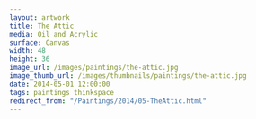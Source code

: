 ```yaml
---
layout: artwork
title: The Attic
media: Oil and Acrylic
surface: Canvas
width: 48
height: 36
image_url: /images/paintings/the-attic.jpg
image_thumb_url: /images/thumbnails/paintings/the-attic.jpg
date: 2014-05-01 12:00:00
tags: paintings thinkspace
redirect_from: "/Paintings/2014/05-TheAttic.html"
---
```

